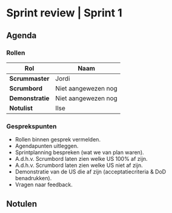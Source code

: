 # Sprint review | Sprint 1

## Agenda

### Rollen

| Rol              | Naam                |
| ---------------- | ------------------- |
| **Scrummaster**  | Jordi               |
| **Scrumbord**    | Niet aangewezen nog |
| **Demonstratie** | Niet aangewezen nog |
| **Notulist**     | Ilse                |

### Gesprekspunten

- Rollen binnen gesprek vermelden.
- Agendapunten uitleggen.
- Sprintplanning bespreken (wat we van plan waren).
- A.d.h.v. Scrumbord laten zien welke US 100% af zijn.
- A.d.h.v. Scrumbord laten zien welke US niet af zijn.
- Demonstratie van de US die af zijn (acceptatiecriteria & DoD benadrukken).
- Vragen naar feedback.

## Notulen
